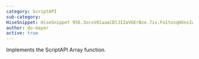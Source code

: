 ```yaml
---
category: ScriptAPI
sub-category: 
HiseSnippet: HiseSnippet 956.3ocsV01aaaCDlJIZaV6ErBze.7ix.Fo1tosqHXnsIwYvXKoFyYACXXnfk5TMQnHEHoRqwP+Ou+AaGEUhkScWELV8GLz81Ce3wi2wYFMGrVsgD06hkk.I5ahmuT4Vb7BlPQldBI56hOiYcfgFTczxRl0BYjnnc+Iuhnd6Qp+82O6Hljo3vJUDxkZAG9EQgvsR6rm+yBo7TVFbgnnk2G77obs5XsTWg7Y23gjRF+J1afyYd21IlD8ESxDNsYti4.KIZuizYKmuP+VUv+KEVwqkfWXDYNBTP8oZYlmwdsjiWHjYytYeaIHJyVkE1MjEte7YhLws5WkM99ZCzUQzNeDsy5za20n2n1zaXK5sAJE0hR6Enz8hmyMhR2JKd970wSU3gSNCS6soRvWxNeYb7wZzCka+B1UvoFT31HRe7vgCn3e8OLIIAy8VG8ZlgxLF1R5OR+Cz5nAzwCnO7OOLAwwpkv9kFgxk5Ld.p8rec30eteYkcQ5A8Oj9fGPYYYTmlBpLpNO.Z2AYZ94Z2KjFfks7hEfA7n1svEJKXboHyeZfHAE3VSVATlCkyf2QK0VgSnUcjS5xz.Z3W39Im5V.TIy1fa2Pw.WCFKzfTiTMRcJ8rt4.j3wlCqNsoOse.U9BfeEUDHXXOKr3dNPXg00hME5qgzw2vFuDkIknyN+EYq+bKfv3tt+7XLQBEXE2c.1u7PvxpCgOIt2opbrurb7fCF7HrhL41L.m0jNZVxfJP4uGRcuUGB1lzscAd4x0bDoMTuz4LWkgIS6604UXWkcscCzBVYZdkh6K4R4UFClGtzG+fPpXfmi8S9qjj26ipSXliQ1MP6Q6BrM4SIvLM6+5usctB8FtP0J75K7RUZ8hm79D5cMkmuQa9tUFsTBlMZ1Owv7eEXppp30fYP3r4VGw1nq2aN9i2at8nCdn4YKG0poJg6kkf5iMPgzzwE+52ldByw7Mzazg9Uh8hDdJDcBbMNcLzduW7If8JmtDmO9A89woN5rJIys9nH+72FCXNXs9+9d7Jr+1x1ym+ea9TWo38hmIb7Eali6rANhYpOGbrYp92FOIOG3tUDbu3S+8OOivI+ptxITu4LlyHdGVucdUwb7gMb.WckBj9Zvnc7UKA4gdYeFXNNvrV3eveMFG4kiZLN5FijBF2neEOT46e2vWUqA4jp9IS8v2tgxzQj5aCsyyE3yXdEmuNTePfi21.e31F3AaafOZaC7waafOYaC7G9zA5ek4Kpb5hv0FB4rYSpakDEMQwvJv5pUx+t7458L
author: do-mayer
active: true
---
```

Implements the ScriptAPI Array function. 

